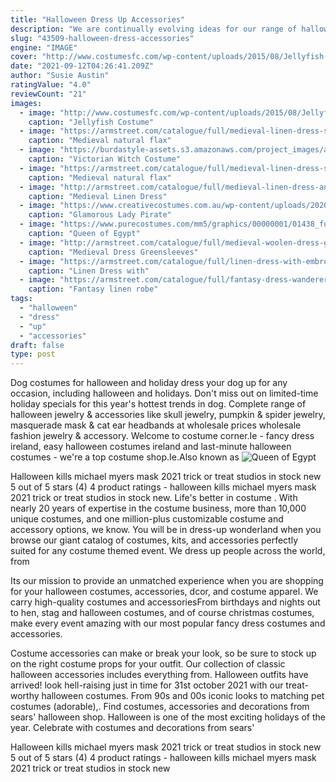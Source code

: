 ```yaml
---
title: "Halloween Dress Up Accessories"
description: "We are continually evolving ideas for our range of halloween costumes & wigs, masks and accessories. We pride ourselves on stocking unique dress-up products from across the world. This"
slug: "43509-halloween-dress-accessories"
engine: "IMAGE"
cover: "http://www.costumesfc.com/wp-content/uploads/2015/08/Jellyfish-Costumes.jpg"
date: "2021-09-12T04:26:41.209Z"
author: "Susie Austin"
ratingValue: "4.0"
reviewCount: "21"
images:
  - image: "http://www.costumesfc.com/wp-content/uploads/2015/08/Jellyfish-Costumes.jpg"
    caption: "Jellyfish Costume"
  - image: "https://armstreet.com/catalogue/full/medieval-linen-dress-surcoat-and-chaperone-costume-autumn-princess-9.jpg"
    caption: "Medieval natural flax"
  - image: "https://burdastyle-assets.s3.amazonaws.com/project_images/assets/000/389/010/victorianwitch-29-2_original.jpg?1414424014"
    caption: "Victorian Witch Costume"
  - image: "https://armstreet.com/catalogue/full/medieval-linen-dress-surcoat-and-chaperone-costume-autumn-princess-10.jpg"
    caption: "Medieval natural flax"
  - image: "http://armstreet.com/catalogue/full/medieval-linen-dress-and-suede-bodice-lady-of-the-lake-4.jpg"
    caption: "Medieval Linen Dress"
  - image: "https://www.creativecostumes.com.au/wp-content/uploads/2020/09/Glamorous-Lady-Pirate-Costume.jpg"
    caption: "Glamorous Lady Pirate"
  - image: "https://www.purecostumes.com/mm5/graphics/00000001/01438_full_1.jpg"
    caption: "Queen of Egypt"
  - image: "http://armstreet.com/catalogue/full/medieval-woolen-dress-green-sleeves-5.jpg"
    caption: "Medieval Dress Greensleeves"
  - image: "https://armstreet.com/catalogue/full/linen-dress-with-embroidered-sleeves-fairy-tale-3.jpg"
    caption: "Linen Dress with"
  - image: "https://armstreet.com/catalogue/full/fantasy-dress-wanderer-linen-robe-12.jpg"
    caption: "Fantasy linen robe"
tags:
  - "halloween"
  - "dress"
  - "up"
  - "accessories"
draft: false
type: post
---
```


Dog costumes for halloween and holiday dress your dog up for any occasion, including halloween and holidays. Don't miss out on limited-time holiday specials for this year's hottest trends in dog. Complete range of halloween jewelry & accessories like skull jewelry, pumpkin & spider jewelry, masquerade mask & cat ear headbands at wholesale prices wholesale fashion jewelry & accessory. Welcome to costume corner.Ie - fancy dress ireland, easy halloween costumes ireland and last-minute halloween costumes - we're a top costume shop.Ie.Also known as
![Queen of Egypt](https://www.purecostumes.com/mm5/graphics/00000001/01438_full_1.jpg "Queen of Egypt")

Halloween kills michael myers mask 2021 trick or treat studios in stock new 5 out of 5 stars (4) 4 product ratings - halloween kills michael myers mask 2021 trick or treat studios in stock new. Life&#39;s better in costume . With nearly 20 years of expertise in the costume business, more than 10,000 unique costumes, and one million-plus customizable costume and accessory options, we know. You will be in dress-up wonderland when you browse our giant catalog of costumes, kits, and accessories perfectly suited for any costume themed event. We dress up people across the world, from
<!--inArticleAds-->

<!--galleryOne-->

Its our mission to provide an unmatched experience when you are shopping for your halloween costumes, accessories, dcor, and costume apparel. We carry high-quality costumes and accessoriesFrom birthdays and nights out to hen, stag and halloween costumes, and of course christmas costumes, make every event amazing with our most popular fancy dress costumes and accessories.
<!--inArticleAds-->

<!--galleryTwo-->

Costume accessories can make or break your look, so be sure to stock up on the right costume props for your outfit. Our collection of classic halloween accessories includes everything from. Halloween outfits have arrived! look hell-raising just in time for 31st october 2021 with our treat-worthy halloween costumes. From 90s and 00s iconic looks to matching pet costumes (adorable),. Find costumes, accessories and decorations from sears' halloween shop. Halloween is one of the most exciting holidays of the year. Celebrate with costumes and decorations from sears'
<!--galleryThree-->

Halloween kills michael myers mask 2021 trick or treat studios in stock new 5 out of 5 stars (4) 4 product ratings - halloween kills michael myers mask 2021 trick or treat studios in stock new